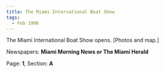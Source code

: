 ```yaml
---  
title: The Miami International Boat Show  
tags:  
  - Feb 1996  
---  
```

  
The Miami International Boat Show opens. [Photos and map.]  
  
Newspapers: **Miami Morning News or The Miami Herald**  
  
Page: **1**, Section: **A** 
